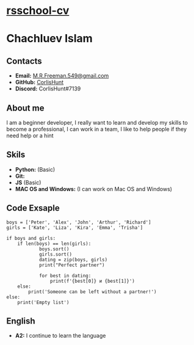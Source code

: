 # [rsschool-cv](https://CorlisHunt.github.io/rsschool-cv/cv)
# Chachluev Islam
## Contacts
* __Email:__ M.R.Freeman.549@gmail.com
* __GitHub:__ [CorlisHunt](https://github.com/CorlisHunt)
* __Discord:__ CorlisHunt#7139
## About me
I am a beginner developer, I really want to learn and develop my skills to become a professional, I can work in a team, I like to help people if they need help or a hint
## Skils
* __Python:__ (Basic)
* __Git:__
* __JS__ (Basic)
* __MAC OS and Windows:__ (I can work on Mac OS and Windows)
## Code Exsaple
```
boys = ['Peter', 'Alex', 'John', 'Arthur', 'Richard']
girls = ['Kate', 'Liza', 'Kira', 'Emma', 'Trisha']

if boys and girls:
    if len(boys) == len(girls):
            boys.sort()
            girls.sort()
            dating = zip(boys, girls) 
            print("Perfect partner")
            
            for best in dating:
                print(f'{best[0]} и {best[1]}')
    else:
        print('Someone can be left without a partner!')
else:
    print('Empty list')
```
## English
* __A2:__ I continue to learn the language
